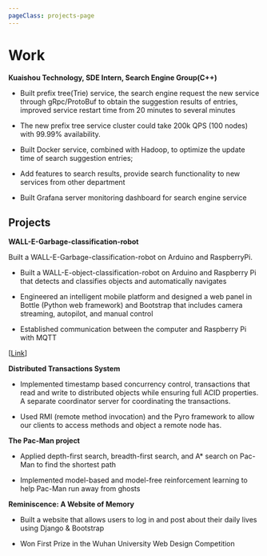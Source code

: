 ```yaml
---
pageClass: projects-page
---
```


# Work

<ProjectCard image="/projects/kuaishou.png" hideBorder=true>

**Kuaishou Technology, SDE Intern, Search Engine Group(C++)**

- Built prefix tree(Trie) service, the search engine request the new service through gRpc/ProtoBuf to obtain the suggestion results of entries, improved service restart time from 20 minutes to several minutes

- The new prefix tree service cluster could take 200k QPS (100 nodes) with 99.99% availability.

- Built Docker service, combined with Hadoop, to optimize the update time of search suggestion entries;

- Add features to search results, provide search functionality to new services from other department

- Built Grafana server monitoring dashboard for search engine service

</ProjectCard>

## Projects

<ProjectCard image="/projects/1.jpg" hideBorder=true>

**WALL-E-Garbage-classification-robot**

Built a WALL-E-Garbage-classification-robot on Arduino and RaspberryPi.

- Built a WALL-E-object-classification-robot on Arduino and Raspberry Pi that detects and classifies objects and automatically navigates

- Engineered an intelligent mobile platform and designed a web panel in Bottle (Python web framework) and Bootstrap that includes camera streaming, autopilot, and manual control

- Established communication between the computer and Raspberry Pi with MQTT

[[Link](https://isteps.comp.nus.edu.sg/event/sws-y2-19/module/Cluster3/project/9)]

</ProjectCard>

<ProjectCard image="/projects/distribution.png" hideBorder=true>

**Distributed Transactions System**

- Implemented timestamp based concurrency control, transactions that read and write to distributed objects while ensuring full ACID properties. A separate coordinator server for coordinating the transactions.

- Used RMI (remote method invocation) and the Pyro framework to allow our clients to access methods and object a remote node has.

</ProjectCard>

<ProjectCard image="/projects/pacman.png" hideBorder=true>

**The Pac-Man project**

- Applied depth-first search, breadth-first search, and A\* search on Pac-Man to find the shortest path

- Implemented model-based and model-free reinforcement learning to help Pac-Man run away from ghosts

</ProjectCard>

<ProjectCard image="/projects/reminisce.png" hideBorder=true>

**Reminiscence: A Website of Memory**

- Built a website that allows users to log in and post about their daily lives using Django & Bootstrap

- Won First Prize in the Wuhan University Web Design Competition

</ProjectCard>

<style lang="stylus">

.projects-page
  background-color #fafbfc

</style>
